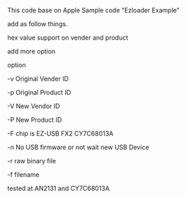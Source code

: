 This code base on Apple Sample code "Ezloader Example"

add as follow things.

hex value support on vender and product

add more option

option

-v Original Vender ID

-p Original Product ID

-V New Vendor ID

-P New Product ID

-F chip is EZ-USB FX2 CY7C68013A

-n No USB firmware or not wait new USB Device 

-r raw binary file

-f filename

tested at AN2131 and CY7C68013A
